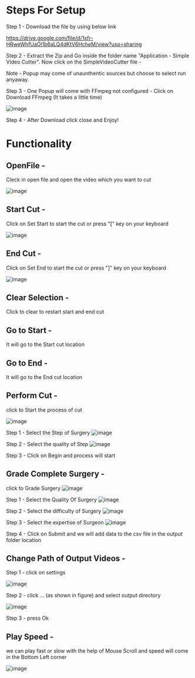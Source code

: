 # Steps For Setup 

Step 1 - Download the file by using below link

https://drive.google.com/file/d/1xfr-HRweWhfUaOl1b6aLQ4dKtV6HcheM/view?usp=sharing


Step 2 - Extract the Zip and Go inside the folder name "Application - Simple Video Cutter". Now click on the SimpleVideoCutter file -

Note - Popup may come of unaunthentic sources but choose to select run anyaway.



Step 3 - One Popup will come with FFmpeg not configured -  Click on Download FFmpeg     (It takes a little time)

![image](https://user-images.githubusercontent.com/71441089/124021867-b15aa280-da09-11eb-852f-0060b579416f.png)


Step 4 - After Download click close and Enjoy!

# Functionality

## OpenFile -
Cleck in open file and open the video which you want to cut


![image](https://user-images.githubusercontent.com/71441089/124025059-9e49d180-da0d-11eb-88af-0bfd6fdeea68.png)


## Start Cut - 
Click on Set Start to start the cut or press "[" key on your keyboard

![image](https://user-images.githubusercontent.com/71441089/124025342-f41e7980-da0d-11eb-9938-e510ddb1f171.png)

## End Cut - 
Click on Set End to start the cut or press "]" key on your keyboard

![image](https://user-images.githubusercontent.com/71441089/124025413-04365900-da0e-11eb-9532-418e1bdfb719.png)

## Clear Selection - 
Click to clear to restart start and end cut

## Go to Start - 
It will go to the Start cut location

## Go to End - 
It will go to the End cut location

## Perform Cut - 
click to Start the process of cut

![image](https://user-images.githubusercontent.com/71441089/124025942-afdfa900-da0e-11eb-835f-baa669f39246.png)

Step 1 - Select the Step of Surgery
![image](https://user-images.githubusercontent.com/71441089/131272223-e49719ff-c2ea-45a6-ac35-95afd803bcbe.png)

Step 2 - Select the quality of Step
![image](https://user-images.githubusercontent.com/71441089/131272260-aa4ea343-706a-48da-9b7a-9d678c60e54e.png)


Step 3 - Click on Begin and process will start


## Grade Complete Surgery - 
click to Grade Surgery
![image](https://user-images.githubusercontent.com/71441089/131272362-560d35d0-d8a7-4315-b63d-b7a41fa2912f.png)


Step 1 - Select the Quality Of Surgery
![image](https://user-images.githubusercontent.com/71441089/131272094-6aea3436-994b-477e-a609-1fa157d75e9e.png)


Step 2 - Select the difficulty of Surgery
![image](https://user-images.githubusercontent.com/71441089/131272150-9b3adba7-9f25-4e8a-9daa-070639689a12.png)



Step 3 - Select the expertise of Surgeon
![image](https://user-images.githubusercontent.com/71441089/131272194-e19efd24-2a5f-4b29-9aba-a817d8d4f917.png)



Step 4 - Click on Submit and we will add data to the csv file in the output folder location


## Change Path of Output Videos - 
Step 1 - 
click on settings 

![image](https://user-images.githubusercontent.com/71441089/124026796-c0445380-da0f-11eb-8750-8b02d968511e.png)

Step 2 - click ... (as shown in figure) and select output directory

![image](https://user-images.githubusercontent.com/71441089/124027097-1913ec00-da10-11eb-804a-2854c2888e95.png)


Step 3 - press Ok

## Play Speed -
we can play fast or slow with the help of Mouse Scroll and speed will come in the Bottom Left corner


![image](https://user-images.githubusercontent.com/71441089/124029332-a8220380-da12-11eb-9575-a47e75b642a3.png)





